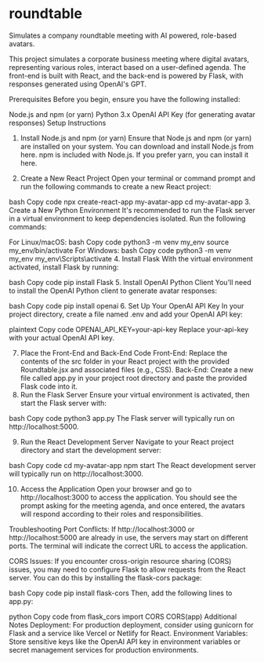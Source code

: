 # roundtable
Simulates a company roundtable meeting with AI powered, role-based avatars.

This project simulates a corporate business meeting where digital avatars, representing various roles, interact based on a user-defined agenda. The front-end is built with React, and the back-end is powered by Flask, with responses generated using OpenAI's GPT.

Prerequisites
Before you begin, ensure you have the following installed:

Node.js and npm (or yarn)
Python 3.x
OpenAI API Key (for generating avatar responses)
Setup Instructions
1. Install Node.js and npm (or yarn)
Ensure that Node.js and npm (or yarn) are installed on your system. You can download and install Node.js from here. npm is included with Node.js. If you prefer yarn, you can install it here.

2. Create a New React Project
Open your terminal or command prompt and run the following commands to create a new React project:

bash
Copy code
npx create-react-app my-avatar-app
cd my-avatar-app
3. Create a New Python Environment
It's recommended to run the Flask server in a virtual environment to keep dependencies isolated. Run the following commands:

For Linux/macOS:
bash
Copy code
python3 -m venv my_env
source my_env/bin/activate
For Windows:
bash
Copy code
python3 -m venv my_env
my_env\Scripts\activate
4. Install Flask
With the virtual environment activated, install Flask by running:

bash
Copy code
pip install Flask
5. Install OpenAI Python Client
You'll need to install the OpenAI Python client to generate avatar responses:

bash
Copy code
pip install openai
6. Set Up Your OpenAI API Key
In your project directory, create a file named .env and add your OpenAI API key:

plaintext
Copy code
OPENAI_API_KEY=your-api-key
Replace your-api-key with your actual OpenAI API key.

7. Place the Front-End and Back-End Code
Front-End: Replace the contents of the src folder in your React project with the provided Roundtable.jsx and associated files (e.g., CSS).
Back-End: Create a new file called app.py in your project root directory and paste the provided Flask code into it.
8. Run the Flask Server
Ensure your virtual environment is activated, then start the Flask server with:

bash
Copy code
python3 app.py
The Flask server will typically run on http://localhost:5000.

9. Run the React Development Server
Navigate to your React project directory and start the development server:

bash
Copy code
cd my-avatar-app
npm start
The React development server will typically run on http://localhost:3000.

10. Access the Application
Open your browser and go to http://localhost:3000 to access the application. You should see the prompt asking for the meeting agenda, and once entered, the avatars will respond according to their roles and responsibilities.

Troubleshooting
Port Conflicts: If http://localhost:3000 or http://localhost:5000 are already in use, the servers may start on different ports. The terminal will indicate the correct URL to access the application.

CORS Issues: If you encounter cross-origin resource sharing (CORS) issues, you may need to configure Flask to allow requests from the React server. You can do this by installing the flask-cors package:

bash
Copy code
pip install flask-cors
Then, add the following lines to app.py:

python
Copy code
from flask_cors import CORS
CORS(app)
Additional Notes
Deployment: For production deployment, consider using gunicorn for Flask and a service like Vercel or Netlify for React.
Environment Variables: Store sensitive keys like the OpenAI API key in environment variables or secret management services for production environments.
